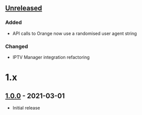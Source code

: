 ## [Unreleased]()

### Added

- API calls to Orange now use a randomised user agent string

### Changed

- IPTV Manager integration refactoring

# 1.x

## [1.0.0](https://github.com/BreizhReloaded/plugin.video.orange.fr/releases/tag/v1.0.0) - 2021-03-01

- Initial release

